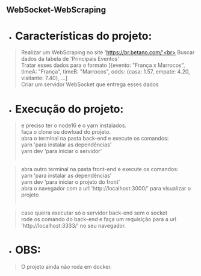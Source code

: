 ## WebSocket-WebScraping

- # Características do projeto:
> Realizar um WebScraping no site 'https://br.betano.com/'<br>
> Buscar dados da tabela de 'Principais Eventos'<br>
> Tratar esses dados para o formato [{evento: "França x Marrocos", timeA: "França", timeB: "Marrocos", odds: {casa: 1.57, empate: 4.20, visitante: 7.40}, ...]<br>
> Criar um servidor WebSocket que entrega esses dados<br>


- # Execução do projeto:
> e preciso ter o node16 e o yarn instalados.<br>
> faça o clone ou dowload do projeto.<br>
> abra o terminal na pasta back-end e execute os comandos:<br>
> yarn 'para instalar as dependências'<br>
> yarn dev 'para iniciar o servidor'<br><br>

> abra outro terminal na pasta front-end e execute os comandos:<br>
> yarn 'para instalar as dependências'<br>
> yarn dev 'para iniciar o projeto do front'<br>
> abra o navegador com a url 'http://localhost:3000/' para visualizar o projeto<br><br>

>caso queira executar só o servidor back-end sem o socket<br>
>rode os comando do back-end e faça um requisição para a url 'http://localhost:3333/' no seu navegador.

- # OBS:
> O projeto ainda não roda em docker.
